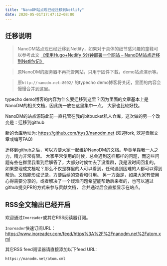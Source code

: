 ```yaml
---
title: "NanoDM站点现已经迁移到Netlify"
date: 2020-05-01T17:47:12+08:00
---
```


## 迁移说明

> NanoDM站点现已经迁移到Netlify，如果对于具体的细节感兴趣的童鞋可以参考此文
[《使用Hugo+Netlify 5分钟部署一个网站 – NanoDM站点迁移到Netlify记》](https://ttys3.net/post/hugo/nanodm-site-hosted-on-netlify/)

> 原NanoDM的服务器不再托管网站，只用于固件下载，demo站点演示等。

>原`http://nanodm.net:8092/` 的typecho demo博客将关闭，里面的内容会慢慢合并到这里。

typecho demo博客的内容为什么要迁移到这里？因为里面的文章基本上是NanoDM的相关文档，因此统一放在这里集中一点，
大家也比较好找。

NanoDM的站点源码此前一直托管在我的bitbucket私人仓库，这次做的另一个改变是：迁移到github

新的仓库地址为: https://github.com/ttys3/nanodm.net (欢迎fork, 欢迎贡献文章或编写FAQ)

迁移到github之后，可以方便大家一起维护NanoDM的文档。毕竟单靠我一人之力，精力非常有限。 大家平常使用的时候，总会遇到这样那样的问题，而这些问题有些在群里我看到后解答了，大部分时候忙去了没看群，我是没时间回复的。 如果整理成文档呢？那么不仅是群里的人可以看到，任何遇到困难的人都可以得到帮助。文档能形成记录，方便后续的查看和引用。 另一方面是，如果大家有使用心得需要分享的，或者解决了一个疑难问题希望能帮助后来者的，也可以通过github提交PR的方式来参与贡献文档， 合并通过后会直接显示在站点。

## RSS全文输出已经开启

欢迎通过`Inoreader`或其它RSS阅读器订阅。

`Inoreader`快速订阅URL：<https://www.inoreader.com/feed/https%3A%2F%2Fnanodm.net%2Fatom.xml>

其它RSS feed阅读器请直接添加以下feed URL:

```
https://nanodm.net/atom.xml
```